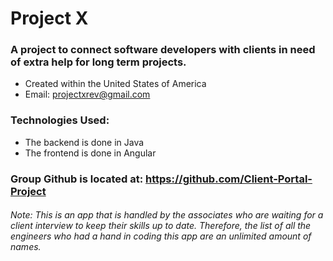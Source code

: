 # Project X

### A project to connect software developers with clients in need of extra help for long term projects.
 * Created within the United States of America
 * Email: projectxrev@gmail.com

### Technologies Used:
* The backend is done in Java
* The frontend is done in Angular

### Group Github is located at: https://github.com/Client-Portal-Project

###### Note: This is an app that is handled by the associates who are waiting for a client interview to keep their skills up to date. Therefore, the list of all the engineers who had a hand in coding this app are an unlimited amount of names.
